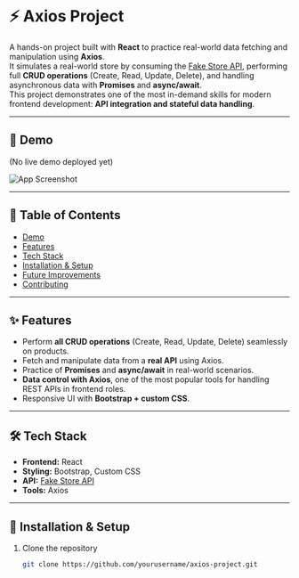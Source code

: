 # ⚡ Axios Project

A hands-on project built with **React** to practice real-world data fetching and manipulation using **Axios**.  
It simulates a real-world store by consuming the [Fake Store API](https://fakestoreapi.com/), performing full **CRUD operations** (Create, Read, Update, Delete), and handling asynchronous data with **Promises** and **async/await**.  
This project demonstrates one of the most in-demand skills for modern frontend development: **API integration and stateful data handling**.

---

## 🎥 Demo
(No live demo deployed yet)

![App Screenshot](./screenshots/app.png)

---

## 📑 Table of Contents
- [Demo](#-demo)
- [Features](#-features)
- [Tech Stack](#-tech-stack)
- [Installation & Setup](#-installation--setup)
- [Future Improvements](#-future-improvements)
- [Contributing](#-contributing)

---

## ✨ Features
- Perform **all CRUD operations** (Create, Read, Update, Delete) seamlessly on products.  
- Fetch and manipulate data from a **real API** using Axios.  
- Practice of **Promises** and **async/await** in real-world scenarios.  
- **Data control with Axios**, one of the most popular tools for handling REST APIs in frontend roles.  
- Responsive UI with **Bootstrap + custom CSS**.  

---

## 🛠 Tech Stack
- **Frontend:** React  
- **Styling:** Bootstrap, Custom CSS  
- **API:** [Fake Store API](https://fakestoreapi.com/)  
- **Tools:** Axios  

---

## 🚀 Installation & Setup
1. Clone the repository
   ```bash
   git clone https://github.com/yourusername/axios-project.git
